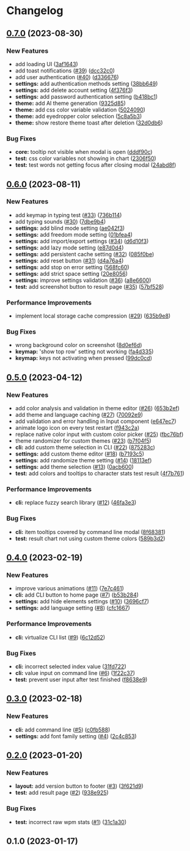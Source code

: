 # Changelog

## [0.7.0](https://github.com/nekusu/apetype/compare/v0.6.0...v0.7.0) (2023-08-30)


### New Features

* add loading UI ([3af1643](https://github.com/nekusu/apetype/commit/3af16434674b44113e52b36e0d67fb092ed93bd0))
* add toast notifications ([#39](https://github.com/nekusu/apetype/issues/39)) ([dcc32c0](https://github.com/nekusu/apetype/commit/dcc32c00b455c85386473fdb9aa1e5fbf2225669))
* add user authentication ([#40](https://github.com/nekusu/apetype/issues/40)) ([d336676](https://github.com/nekusu/apetype/commit/d3366765fb898d664559f908cc42932c03c136dc))
* **settings:** add authentication methods setting ([38bb649](https://github.com/nekusu/apetype/commit/38bb6494193c99ac2572c43475e63f13f81613ee))
* **settings:** add delete account setting ([4f376f3](https://github.com/nekusu/apetype/commit/4f376f39dc6f858bdcc15d53dacc56115ed263cb))
* **settings:** add password authentication setting ([b418bc1](https://github.com/nekusu/apetype/commit/b418bc142fd93aa44e560eb9f1b481e6d9555b2d))
* **theme:** add AI theme generation ([9325d85](https://github.com/nekusu/apetype/commit/9325d85ff78b8d7e0f807de80aacadfa6839e94c))
* **theme:** add css color variable validation ([5024090](https://github.com/nekusu/apetype/commit/502409023533d4d86fd69df68d541c6c09c68603))
* **theme:** add eyedropper color selection ([5c8a5b3](https://github.com/nekusu/apetype/commit/5c8a5b3f9d8267ad18e2598c1d833716791ca51d))
* **theme:** show restore theme toast after deletion ([32d0db6](https://github.com/nekusu/apetype/commit/32d0db6ee3166dfcfeada07180fa0912c45eedbb))


### Bug Fixes

* **core:** tooltip not visible when modal is open ([dddf90c](https://github.com/nekusu/apetype/commit/dddf90c9b19f6bb86f05df240f4759b9c3b7d520))
* **test:** css color variables not showing in chart ([2306f50](https://github.com/nekusu/apetype/commit/2306f50c174d88d077dc545107ee145b6007d66f))
* **test:** test words not getting focus after closing modal ([24abd8f](https://github.com/nekusu/apetype/commit/24abd8f4c05c603f85830648c38500372c0f9d3f))

## [0.6.0](https://github.com/nekusu/apetype/compare/v0.5.0...v0.6.0) (2023-08-11)


### New Features

* add keymap in typing test ([#33](https://github.com/nekusu/apetype/issues/33)) ([736b114](https://github.com/nekusu/apetype/commit/736b114338356d1d4a5a649daa5fbb702ea36efe))
* add typing sounds ([#30](https://github.com/nekusu/apetype/issues/30)) ([7dbe9b4](https://github.com/nekusu/apetype/commit/7dbe9b46f73ec7d957d378ee6c1273b520542d40))
* **settings:** add blind mode setting ([ae042f3](https://github.com/nekusu/apetype/commit/ae042f37bd1f6edbdc7e1b92da1d8089057ee34b))
* **settings:** add freedom mode setting ([01bfea4](https://github.com/nekusu/apetype/commit/01bfea4362266ccbc41ce9f78b6381987f684aca))
* **settings:** add import/export settings ([#34](https://github.com/nekusu/apetype/issues/34)) ([d6d10f3](https://github.com/nekusu/apetype/commit/d6d10f3e8e6208420983be66529703e027578578))
* **settings:** add lazy mode setting ([e87d0d4](https://github.com/nekusu/apetype/commit/e87d0d406ae9da5625a03b4ff4fce46dfcf50966))
* **settings:** add persistent cache setting ([#32](https://github.com/nekusu/apetype/issues/32)) ([085f0be](https://github.com/nekusu/apetype/commit/085f0be4a1bda9bb429bce364a5e2aee64e44f2e))
* **settings:** add reset button ([#31](https://github.com/nekusu/apetype/issues/31)) ([d4a76a4](https://github.com/nekusu/apetype/commit/d4a76a404c64d249720c1cba5a4c9d13f89e1d62))
* **settings:** add stop on error setting ([568fc60](https://github.com/nekusu/apetype/commit/568fc609b86e7839dbcaae0b6f20cf2db4f7912a))
* **settings:** add strict space setting ([20e8056](https://github.com/nekusu/apetype/commit/20e80569d4336148ddb2fccde2b69b588e5454ab))
* **settings:** improve settings validation ([#36](https://github.com/nekusu/apetype/issues/36)) ([a8e6600](https://github.com/nekusu/apetype/commit/a8e66009d9a495bc28377e663683ea931a8c621e))
* **test:** add screenshot button to result page ([#35](https://github.com/nekusu/apetype/issues/35)) ([57bf528](https://github.com/nekusu/apetype/commit/57bf52846b4a36ea9ec5173cec389bb93e5b5335))


### Performance Improvements

* implement local storage cache compression ([#29](https://github.com/nekusu/apetype/issues/29)) ([635b9e8](https://github.com/nekusu/apetype/commit/635b9e8d67b2fe976da214e7d227729a2e73d739))


### Bug Fixes

* wrong background color on screenshot ([8d0ef6d](https://github.com/nekusu/apetype/commit/8d0ef6d61f5c9f581015daa42291ec196a29b6d3))
* **keymap:** 'show top row' setting not working ([fa4d335](https://github.com/nekusu/apetype/commit/fa4d335a2078a9b0fca55858e66997a01180f4bd))
* **keymap:** keys not activating when pressed ([99dc0cd](https://github.com/nekusu/apetype/commit/99dc0cdf4faf5d9d456983d5cb74079ed0b92e65))

## [0.5.0](https://github.com/nekusu/apetype/compare/v0.4.0...v0.5.0) (2023-04-12)


### New Features

* add color analysis and validation in theme editor ([#26](https://github.com/nekusu/apetype/issues/26)) ([653b2ef](https://github.com/nekusu/apetype/commit/653b2ef6d53b7162c32208c061eacd480b63de88))
* add theme and language caching ([#27](https://github.com/nekusu/apetype/issues/27)) ([70092e9](https://github.com/nekusu/apetype/commit/70092e95ec36b2693a4106ebfbe2e33edfe0ac53))
* add validation and error handling in Input component ([e647ec7](https://github.com/nekusu/apetype/commit/e647ec7c7cddfe74a288e7df9972f3664e402d47))
* animate logo icon on every test restart ([f943c2a](https://github.com/nekusu/apetype/commit/f943c2ac89502a7984191430af65e4af0afe712a))
* replace native color input with custom color picker ([#25](https://github.com/nekusu/apetype/issues/25)) ([fbc76bf](https://github.com/nekusu/apetype/commit/fbc76bff533e60ef8a5389391a52d12bb751957d))
* theme randomizer for custom themes ([#23](https://github.com/nekusu/apetype/issues/23)) ([b7f04f5](https://github.com/nekusu/apetype/commit/b7f04f5f87783cf259f9c4c3f7facb26eb49aafd))
* **cli:** add custom theme selection in CLI ([#22](https://github.com/nekusu/apetype/issues/22)) ([875283c](https://github.com/nekusu/apetype/commit/875283c00277c174f086a1ae68545583090107d3))
* **settings:** add custom theme editor ([#18](https://github.com/nekusu/apetype/issues/18)) ([b7193c5](https://github.com/nekusu/apetype/commit/b7193c546990e96e529d0af49863fb4192881b4b))
* **settings:** add randomize theme setting ([#14](https://github.com/nekusu/apetype/issues/14)) ([18113ef](https://github.com/nekusu/apetype/commit/18113ef0d1ae4c87f852805a09db25cf899ee19c))
* **settings:** add theme selection ([#13](https://github.com/nekusu/apetype/issues/13)) ([0acb600](https://github.com/nekusu/apetype/commit/0acb600c64ec5e758dd71ae17da6e2c96771eb9e))
* **test:** add colors and tooltips to character stats test result ([4f7b761](https://github.com/nekusu/apetype/commit/4f7b761b06915e0bb77ddf52abe0a9e65c65f911))


### Performance Improvements

* **cli:** replace fuzzy search library ([#12](https://github.com/nekusu/apetype/issues/12)) ([46fa3e3](https://github.com/nekusu/apetype/commit/46fa3e39f3c55690c4c85254da0f156a3910ebf5))


### Bug Fixes

* **cli:** item tooltips covered by command line modal ([8f68381](https://github.com/nekusu/apetype/commit/8f6838167b7aca7f66279e40d68e7659ed914723))
* **test:** result chart not using custom theme colors ([589b3d2](https://github.com/nekusu/apetype/commit/589b3d2802e6934c4c5a044dd2133014649dc687))

## [0.4.0](https://github.com/nekusu/apetype/compare/v0.3.0...v0.4.0) (2023-02-19)


### New Features

* improve various animations ([#11](https://github.com/nekusu/apetype/issues/11)) ([7e7c461](https://github.com/nekusu/apetype/commit/7e7c461c20152af94f4d7f8b0b47e466ee761d82))
* **cli:** add CLI button to home page ([#7](https://github.com/nekusu/apetype/issues/7)) ([b53b284](https://github.com/nekusu/apetype/commit/b53b28463a9ec431851e25b37f1486f5f96ce5a3))
* **settings:** add hide elements settings ([#10](https://github.com/nekusu/apetype/issues/10)) ([3696cf7](https://github.com/nekusu/apetype/commit/3696cf7893c4d60e84db5978c402d12b2565edd1))
* **settings:** add language setting ([#8](https://github.com/nekusu/apetype/issues/8)) ([cfc1667](https://github.com/nekusu/apetype/commit/cfc166749caccdf14783a00b072be822956c1a52))


### Performance Improvements

* **cli:** virtualize CLI list ([#9](https://github.com/nekusu/apetype/issues/9)) ([6c12d52](https://github.com/nekusu/apetype/commit/6c12d521bbf03aed23caf13d8e808075b8c52c53))


### Bug Fixes

* **cli:** incorrect selected index value ([31fd722](https://github.com/nekusu/apetype/commit/31fd722b1f376c18e913ea3f9bf057d73bdb7b6e))
* **cli:** value input on command line ([#6](https://github.com/nekusu/apetype/issues/6)) ([1f22c37](https://github.com/nekusu/apetype/commit/1f22c37e2f832cb2009db40fab8177a2f469ba80))
* **test:** prevent user input after test finished ([f8638e9](https://github.com/nekusu/apetype/commit/f8638e925e677b8642d13deb22abd4e890a0d7d5))

## [0.3.0](https://github.com/nekusu/apetype/compare/v0.2.0...v0.3.0) (2023-02-18)


### New Features

* **cli:** add command line ([#5](https://github.com/nekusu/apetype/issues/5)) ([c0fb588](https://github.com/nekusu/apetype/commit/c0fb58853bcd24dcb1edc2439f6f0c65cec0ae00))
* **settings:** add font family setting ([#4](https://github.com/nekusu/apetype/issues/4)) ([2c4c853](https://github.com/nekusu/apetype/commit/2c4c85346c2a5aafc3fd83c89d8585f073a38c19))

## [0.2.0](https://github.com/nekusu/apetype/compare/v0.1.0...v0.2.0) (2023-01-20)


### New Features

* **layout:** add version button to footer ([#3](https://github.com/nekusu/apetype/issues/3)) ([3f621d9](https://github.com/nekusu/apetype/commit/3f621d962808ca6e497e8144c5f7a616b980a63b))
* **test:** add result page ([#2](https://github.com/nekusu/apetype/issues/2)) ([938e925](https://github.com/nekusu/apetype/commit/938e92589d7a7a794a2dbeadbe7cc9179aa0427c))


### Bug Fixes

* **test:** incorrect raw wpm stats ([#1](https://github.com/nekusu/apetype/issues/1)) ([31c1a30](https://github.com/nekusu/apetype/commit/31c1a30f9de3c4ee275499f5aa0f884047c73243))

## 0.1.0 (2023-01-17)